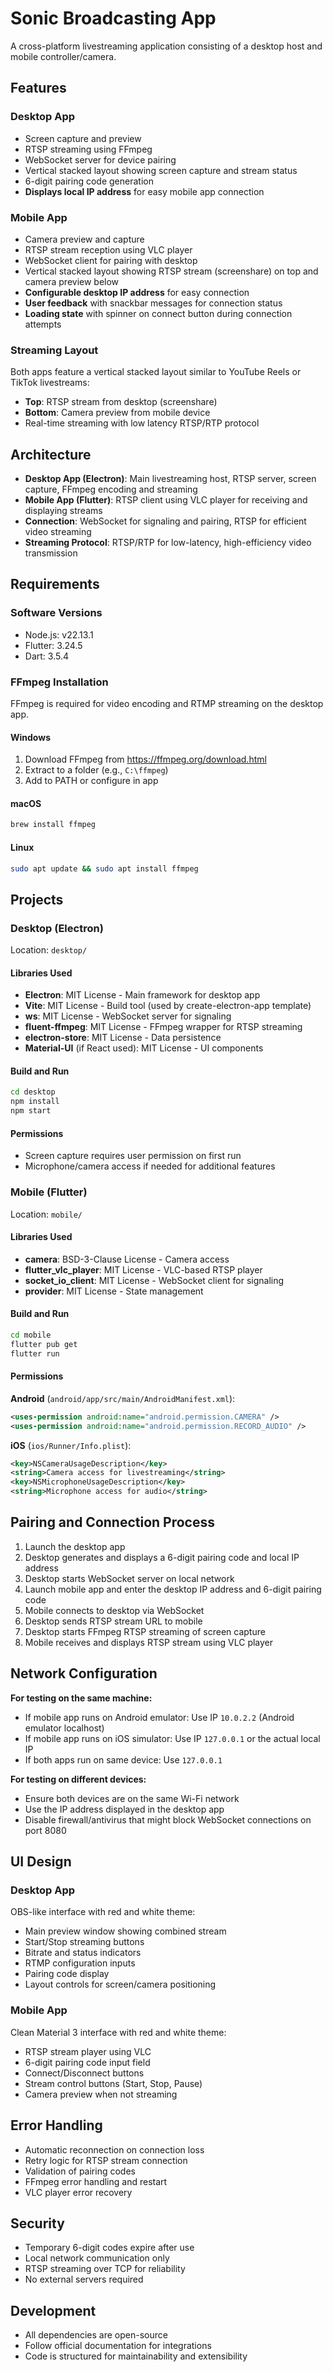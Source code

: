 # Sonic Broadcasting App

A cross-platform livestreaming application consisting of a desktop host and mobile controller/camera.

## Features

### Desktop App
- Screen capture and preview
- RTSP streaming using FFmpeg
- WebSocket server for device pairing
- Vertical stacked layout showing screen capture and stream status
- 6-digit pairing code generation
- **Displays local IP address** for easy mobile app connection

### Mobile App
- Camera preview and capture
- RTSP stream reception using VLC player
- WebSocket client for pairing with desktop
- Vertical stacked layout showing RTSP stream (screenshare) on top and camera preview below
- **Configurable desktop IP address** for easy connection
- **User feedback** with snackbar messages for connection status
- **Loading state** with spinner on connect button during connection attempts

### Streaming Layout
Both apps feature a vertical stacked layout similar to YouTube Reels or TikTok livestreams:
- **Top**: RTSP stream from desktop (screenshare)
- **Bottom**: Camera preview from mobile device
- Real-time streaming with low latency RTSP/RTP protocol

## Architecture

- **Desktop App (Electron)**: Main livestreaming host, RTSP server, screen capture, FFmpeg encoding and streaming
- **Mobile App (Flutter)**: RTSP client using VLC player for receiving and displaying streams
- **Connection**: WebSocket for signaling and pairing, RTSP for efficient video streaming
- **Streaming Protocol**: RTSP/RTP for low-latency, high-efficiency video transmission

## Requirements

### Software Versions
- Node.js: v22.13.1
- Flutter: 3.24.5
- Dart: 3.5.4

### FFmpeg Installation
FFmpeg is required for video encoding and RTMP streaming on the desktop app.

#### Windows
1. Download FFmpeg from https://ffmpeg.org/download.html
2. Extract to a folder (e.g., `C:\ffmpeg`)
3. Add to PATH or configure in app

#### macOS
```bash
brew install ffmpeg
```

#### Linux
```bash
sudo apt update && sudo apt install ffmpeg
```

## Projects

### Desktop (Electron)
Location: `desktop/`

#### Libraries Used
- **Electron**: MIT License - Main framework for desktop app
- **Vite**: MIT License - Build tool (used by create-electron-app template)
- **ws**: MIT License - WebSocket server for signaling
- **fluent-ffmpeg**: MIT License - FFmpeg wrapper for RTSP streaming
- **electron-store**: MIT License - Data persistence
- **Material-UI** (if React used): MIT License - UI components

#### Build and Run
```bash
cd desktop
npm install
npm start
```

#### Permissions
- Screen capture requires user permission on first run
- Microphone/camera access if needed for additional features

### Mobile (Flutter)
Location: `mobile/`

#### Libraries Used
- **camera**: BSD-3-Clause License - Camera access
- **flutter_vlc_player**: MIT License - VLC-based RTSP player
- **socket_io_client**: MIT License - WebSocket client for signaling
- **provider**: MIT License - State management

#### Build and Run
```bash
cd mobile
flutter pub get
flutter run
```

#### Permissions
**Android** (`android/app/src/main/AndroidManifest.xml`):
```xml
<uses-permission android:name="android.permission.CAMERA" />
<uses-permission android:name="android.permission.RECORD_AUDIO" />
```

**iOS** (`ios/Runner/Info.plist`):
```xml
<key>NSCameraUsageDescription</key>
<string>Camera access for livestreaming</string>
<key>NSMicrophoneUsageDescription</key>
<string>Microphone access for audio</string>
```

## Pairing and Connection Process

1. Launch the desktop app
2. Desktop generates and displays a 6-digit pairing code and local IP address
3. Desktop starts WebSocket server on local network
4. Launch mobile app and enter the desktop IP address and 6-digit pairing code
5. Mobile connects to desktop via WebSocket
6. Desktop sends RTSP stream URL to mobile
7. Desktop starts FFmpeg RTSP streaming of screen capture
8. Mobile receives and displays RTSP stream using VLC player

## Network Configuration

**For testing on the same machine:**
- If mobile app runs on Android emulator: Use IP `10.0.2.2` (Android emulator localhost)
- If mobile app runs on iOS simulator: Use IP `127.0.0.1` or the actual local IP
- If both apps run on same device: Use `127.0.0.1`

**For testing on different devices:**
- Ensure both devices are on the same Wi-Fi network
- Use the IP address displayed in the desktop app
- Disable firewall/antivirus that might block WebSocket connections on port 8080

## UI Design

### Desktop App
OBS-like interface with red and white theme:
- Main preview window showing combined stream
- Start/Stop streaming buttons
- Bitrate and status indicators
- RTMP configuration inputs
- Pairing code display
- Layout controls for screen/camera positioning

### Mobile App
Clean Material 3 interface with red and white theme:
- RTSP stream player using VLC
- 6-digit pairing code input field
- Connect/Disconnect buttons
- Stream control buttons (Start, Stop, Pause)
- Camera preview when not streaming

## Error Handling
- Automatic reconnection on connection loss
- Retry logic for RTSP stream connection
- Validation of pairing codes
- FFmpeg error handling and restart
- VLC player error recovery

## Security
- Temporary 6-digit codes expire after use
- Local network communication only
- RTSP streaming over TCP for reliability
- No external servers required

## Development
- All dependencies are open-source
- Follow official documentation for integrations
- Code is structured for maintainability and extensibility